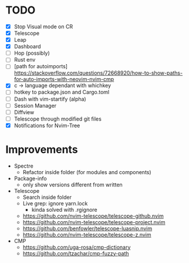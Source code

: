 # TODO
- [x] Stop Visual mode on CR
- [x] Telescope
- [x] Leap
- [x] Dashboard
- [ ] Hop (possibly)
- [ ] Rust env
- [ ] [path for autoimports] https://stackoverflow.com/questions/72668920/how-to-show-paths-for-auto-imports-with-neovim-nvim-cmp
- [x] <leader>c -> language dependant with whichkey
- [ ] hotkey to package.json and Cargo.toml
- [ ] Dash with vim-startify (alpha)
- [ ] Session Manager
- [ ] Diffview
- [ ] Telescope through modified git files
- [x] Notifications for Nvim-Tree

# Improvements
- Spectre
  - Refactor inside folder (for modules and components)
- Package-info
  - only show versions different from written
- Telescope
  - Search inside folder
  - Live grep: ignore yarn.lock
    - kinda solved with .rgignore
  - https://github.com/nvim-telescope/telescope-github.nvim
  - https://github.com/nvim-telescope/telescope-project.nvim
  - https://github.com/benfowler/telescope-luasnip.nvim
  - https://github.com/nvim-telescope/telescope-z.nvim
- CMP
  - https://github.com/uga-rosa/cmp-dictionary
  - https://github.com/tzachar/cmp-fuzzy-path

